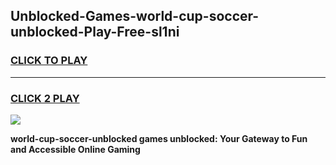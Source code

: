 
## Unblocked-Games-world-cup-soccer-unblocked-Play-Free-sl1ni
<h3>
<a href="https://premium76.site?title=world-cup-soccer-unblocked&ref=23A">CLICK TO PLAY</a></h3>
<hr>

<h3>
<a href="https://premium76.site?title=world-cup-soccer-unblocked&ref=23A">CLICK 2 PLAY</a>
  
</h3>

<a href="https://premium76.site?title=world-cup-soccer-unblocked&ref=23A"><img src="https://clearcache.store/games.png"></a>


**world-cup-soccer-unblocked games unblocked: Your Gateway to Fun and Accessible Online Gaming**
